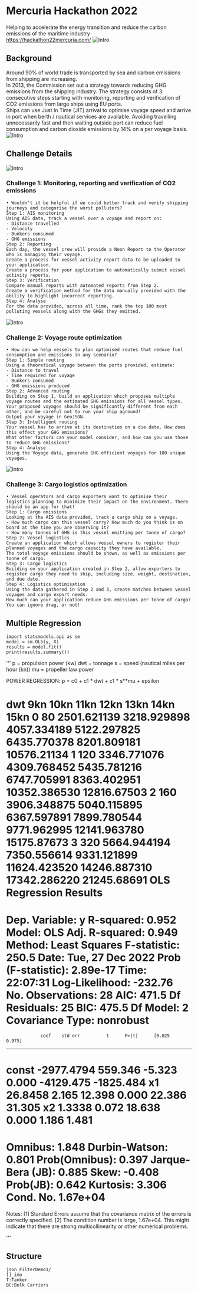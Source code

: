 # Mercuria Hackathon 2022
Helping to accelerate the energy transition and reduce the carbon emissions of the maritime industry\
https://hackathon22mercuria.com/
![Intro](Photo/Intro.png)
## Background
Around 90% of world trade is transported by sea and carbon emissions from shipping are increasing.\
In 2013, the Commission set out a strategy towards reducing GHG emissions from the shipping industry. The strategy consists of 3 consecutive steps starting with monitoring, reporting and verification of CO2 emissions from large ships using EU ports.\
Ships can use Just In Time (JIT) arrival to optimise voyage speed and arrive in port when berth / nautical services are available. Avoiding travelling unnecessarily fast and then waiting outside port can reduce fuel consumption and carbon dioxide emissions by 14% on a per voyage basis.
![Intro](Photo/Intro_Sea.png)
## Challenge Details
![Intro](Photo/Intro_Ch.png)
### Challenge 1: Monitoring, reporting and verification of CO2 emissions
```
• Wouldn’t it be helpful if we could better track and verify shipping journeys and categorise the worst polluters?
Step 1: AIS monitoring
Using AIS data, track a vessel over a voyage and report on:
- Distance travelled
- Velocity
- Bunkers consumed
- GHG emissions
Step 2: Reporting
Each day, the vessel crew will provide a Noon Report to the Operator who is managing their voyage.
Create a process for vessel activity report data to be uploaded to your application.
Create a process for your application to automatically submit vessel activity reports.
Step 3: Verification
Compare manual reports with automated reports from Step 2.
Create a verification method for the data manually provided with the ability to highlight incorrect reporting.
Step 4: Analyse
For the data provided, across all time, rank the top 100 most polluting vessels along with the GHGs they emitted.
```
![Intro](Photo/Compare_Report.png)
### Challenge 2: Voyage route optimization
```
• How can we help vessels to plan optimised routes that reduce fuel consumption and emissions in any scenario?
Step 1: Simple routing
Using a theoretical voyage between the ports provided, estimate:
- Distance to travel
- Time required for voyage
- Bunkers consumed
- GHG emissions produced
Step 2: Advanced routing
Building on Step 1, build an application which proposes multiple voyage routes and the estimated GHG emissions for all vessel types.
Your proposed voyages should be significantly different from each other, and be careful not to run your ship aground!
Output your voyage in GeoJSON.
Step 3: Intelligent routing
Your vessel has to arrive at its destination on a due date. How does this effect your GHG emissions?
What other factors can your model consider, and how can you use those to reduce GHG emissions?
Step 4: Analyse
Using the Voyage data, generate GHG efficient voyages for 100 unique voyages.
```
![Intro](Photo/Map.png)
### Challenge 3: Cargo logistics optimization
```
• Vessel operators and cargo exporters want to optimise their logistics planning to minimize their impact on the environment. There should be an app for that!
Step 1: Cargo emissions
Looking at the AIS data provided, track a cargo ship on a voyage.
- How much cargo can this vessel carry? How much do you think is on board at the time you are observing it?
- How many tonnes of GHG is this vessel emitting per tonne of cargo?
Step 2: Vessel logistics
Create an application which allows vessel owners to register their planned voyages and the cargo capacity they have available.
The total voyage emissions should be shown, as well as emissions per tonne of cargo.
Step 3: Cargo logistics
Building on your application created in Step 2, allow exporters to register cargo they need to ship, including size, weight, destination, and due date.
Step 4: Logistics optimisation
Using the data gathered in Step 2 and 3, create matches between vessel voyages and cargo export needs.
How much can your application reduce GHG emissions per tonne of cargo?
You can ignore drag, or not!
```
## Multiple Regression
```
import statsmodels.api as sm
model = sm.OLS(y, X)
results = model.fit()
print(results.summary())
```
'''
p = propulsion power (kw)
dwt = tonnage
s = speed (nautical miles per hour (kn))
mu = propeller law power

POWER REGRESSION:
    p = c0 + c1 * dwt + c1 * s**mu + epsilon

  dwt          9kn         10kn         11kn          12kn          13kn          14kn         15kn
0   80  2501.621139  3218.929898  4057.334189   5122.297825   6435.770378   8201.809181  10576.21134
1  120  3346.771076  4309.768452  5435.781216   6747.705991   8363.402951  10352.386530  12816.67503
2  160  3906.348875  5040.115895  6367.597891   7899.780544   9771.962995  12141.963780  15175.87673
3  320  5664.944194  7350.556614  9331.121899  11624.423520  14246.887310  17342.286220  21245.68691
                            OLS Regression Results                            
==============================================================================
Dep. Variable:                      y   R-squared:                       0.952
Model:                            OLS   Adj. R-squared:                  0.949
Method:                 Least Squares   F-statistic:                     250.5
Date:                Tue, 27 Dec 2022   Prob (F-statistic):           2.89e-17
Time:                        22:07:31   Log-Likelihood:                -232.76
No. Observations:                  28   AIC:                             471.5
Df Residuals:                      25   BIC:                             475.5
Df Model:                           2                                         
Covariance Type:            nonrobust                                         
==============================================================================
                 coef    std err          t      P>|t|      [0.025      0.975]
------------------------------------------------------------------------------
const      -2977.4794    559.346     -5.323      0.000   -4129.475   -1825.484
x1            26.8458      2.165     12.398      0.000      22.386      31.305
x2             1.3338      0.072     18.638      0.000       1.186       1.481
==============================================================================
Omnibus:                        1.848   Durbin-Watson:                   0.801
Prob(Omnibus):                  0.397   Jarque-Bera (JB):                0.885
Skew:                          -0.408   Prob(JB):                        0.642
Kurtosis:                       3.306   Cond. No.                     1.67e+04
==============================================================================

Notes:
[1] Standard Errors assume that the covariance matrix of the errors is correctly specified.
[2] The condition number is large, 1.67e+04. This might indicate that there are
strong multicollinearity or other numerical problems.

'''
## Structure
```
json_FilterDemo1/
[]_imo
T:Tanker
BC:Bolk Carriers
```
